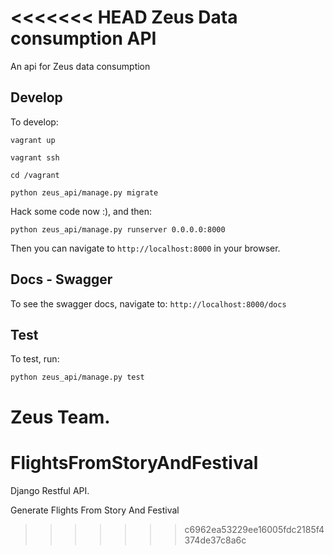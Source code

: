 <<<<<<< HEAD
Zeus Data consumption API
==============================

An api for Zeus data consumption

## Develop

To develop:

```
vagrant up
```

```
vagrant ssh
```

```
cd /vagrant
```

```
python zeus_api/manage.py migrate
```

Hack some code now :), and then:

```
python zeus_api/manage.py runserver 0.0.0.0:8000
```

Then you can navigate to `http://localhost:8000` in your browser.

## Docs - Swagger
To see the swagger docs, navigate to: `http://localhost:8000/docs`

## Test

To test, run:

```
python zeus_api/manage.py test
```

Zeus Team.
=======
# FlightsFromStoryAndFestival
Django Restful API.

Generate Flights From Story And Festival
>>>>>>> c6962ea53229ee16005fdc2185f4374de37c8a6c
